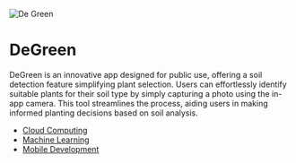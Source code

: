 ![De Green](https://github.com/Elephantwanttofly/Degreen/assets/90809115/a52bfb68-9830-4b4d-b703-65c518d469a4)
</br>
# **DeGreen**
DeGreen is an innovative app designed for public use, offering a soil detection feature simplifying plant selection. Users can effortlessly identify suitable plants for their soil type by simply capturing a photo using the in-app camera. This tool streamlines the process, aiding users in making informed planting decisions based on soil analysis.
</br>
* [Cloud Computing](https://github.com/Elephantwanttofly/Degreen/tree/main/CloudComputing)
* [Machine Learning](https://github.com/Elephantwanttofly/Degreen/tree/main/MachineLearning)
* [Mobile Development](https://github.com/Elephantwanttofly/Degreen/tree/main/MobileDevelopment)
</br>

